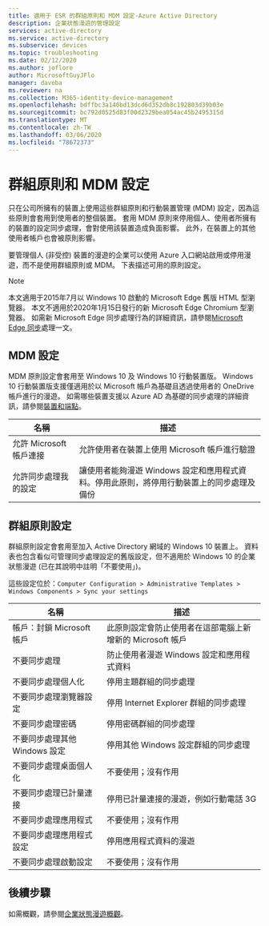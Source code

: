 ```yaml
---
title: 適用于 ESR 的群組原則和 MDM 設定-Azure Active Directory
description: 企業狀態漫遊的管理設定
services: active-directory
ms.service: active-directory
ms.subservice: devices
ms.topic: troubleshooting
ms.date: 02/12/2020
ms.author: joflore
author: MicrosoftGuyJFlo
manager: daveba
ms.reviewer: na
ms.collection: M365-identity-device-management
ms.openlocfilehash: bdffbc3a140bd13dcd6d352db8c192803d39b03e
ms.sourcegitcommit: bc792d0525d83f00d2329bea054ac45b2495315d
ms.translationtype: MT
ms.contentlocale: zh-TW
ms.lasthandoff: 03/06/2020
ms.locfileid: "78672373"
---
```

# <a name="group-policy-and-mdm-settings"></a>群組原則和 MDM 設定

只在公司所擁有的裝置上使用這些群組原則和行動裝置管理 (MDM) 設定，因為這些原則會套用到使用者的整個裝置。 套用 MDM 原則來停用個人、使用者所擁有的裝置的設定同步處理，會對使用該裝置造成負面影響。 此外，在裝置上的其他使用者帳戶也會被原則影響。

要管理個人 (非受控) 裝置的漫遊的企業可以使用 Azure 入口網站啟用或停用漫遊，而不是使用群組原則或 MDM。
下表描述可用的原則設定。

> [!NOTE]
> 本文適用于2015年7月以 Windows 10 啟動的 Microsoft Edge 舊版 HTML 型瀏覽器。 本文不適用於2020年1月15日發行的新 Microsoft Edge Chromium 型瀏覽器。 如需新 Microsoft Edge 同步處理行為的詳細資訊，請參閱[Microsoft Edge 同步](/deployedge/microsoft-edge-enterprise-sync)處理一文。

## <a name="mdm-settings"></a>MDM 設定

MDM 原則設定會套用至 Windows 10 及 Windows 10 行動裝置版。  Windows 10 行動裝置版支援僅適用於以 Microsoft 帳戶為基礎且透過使用者的 OneDrive 帳戶進行的漫遊。 如需哪些裝置支援以 Azure AD 為基礎的同步處理的詳細資訊，請參閱[裝置和端點](enterprise-state-roaming-windows-settings-reference.md)。

| 名稱 | 描述 |
| --- | --- |
| 允許 Microsoft 帳戶連接 |允許使用者在裝置上使用 Microsoft 帳戶進行驗證 |
| 允許同步處理我的設定 |讓使用者能夠漫遊 Windows 設定和應用程式資料。停用此原則，將停用行動裝置上的同步處理及備份 |

## <a name="group-policy-settings"></a>群組原則設定

群組原則設定會套用至加入 Active Directory 網域的 Windows 10 裝置上。 資料表也包含看似可管理同步處理設定的舊版設定，但不適用於 Windows 10 的企業狀態漫遊 (已在其說明中註明「不要使用」)。

這些設定位於：`Computer Configuration > Administrative Templates > Windows Components > Sync your settings` 

| 名稱 | 描述 |
| --- | --- |
| 帳戶：封鎖 Microsoft 帳戶 |此原則設定會防止使用者在這部電腦上新增新的 Microsoft 帳戶 |
| 不要同步處理 |防止使用者漫遊 Windows 設定和應用程式資料 |
| 不要同步處理個人化 |停用主題群組的同步處理 |
| 不要同步處理瀏覽器設定 |停用 Internet Explorer 群組的同步處理 |
| 不要同步處理密碼 |停用密碼群組的同步處理 |
| 不要同步處理其他 Windows 設定 |停用其他 Windows 設定群組的同步處理 |
| 不要同步處理桌面個人化 |不要使用；沒有作用 |
| 不要同步處理已計量連接 |停用已計量連接的漫遊，例如行動電話 3G |
| 不要同步處理應用程式 |不要使用；沒有作用 |
| 不要同步處理應用程式設定 |停用應用程式資料的漫遊 |
| 不要同步處理啟動設定 |不要使用；沒有作用 |

## <a name="next-steps"></a>後續步驟

如需概觀，請參閱[企業狀態漫遊概觀](enterprise-state-roaming-overview.md)。

